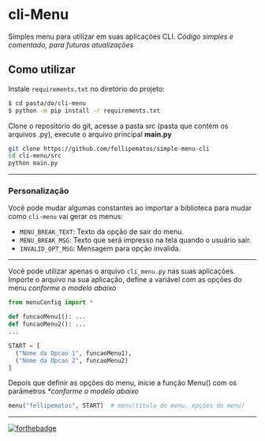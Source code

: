 # cli-Menu
Simples menu para utilizar em suas aplicações CLI.
_Código simples e comentado, para futuras atualizações_

## Como utilizar
Instale `requirements.txt` no diretório do projeto:

```bash
$ cd pasta/do/cli-menu
$ python -m pip install -r requirements.txt
```

Clone o repositório do git, acesse a pasta src (pasta que contém os arquivos .py), execute o arquivo principal **main.py**

```bash
git clone https://github.com/fellipematos/simple-menu-cli
cd cli-menu/src
python main.py
```

---

### Personalização

Você pode mudar algumas constantes ao importar a biblioteca para mudar como `cli-menu` vai gerar os menus:
- `MENU_BREAK_TEXT`: Texto da opção de sair do menu.
- `MENU_BREAK_MSG`: Texto que será impresso na tela quando o usuário sair.
- `INVALID_OPT_MSG`: Mensagem para opção invalida.

---

Você pode utilizar apenas o arquivo `cli_menu.py` nas suas aplicações. Importe o arquivo na sua aplicação, define a variável com as opções do menu _conforme o modelo abaixo_

```python
from menuConfig import *

def funcaoMenu1(): ...
def funcaoMenu2(): ...
...

START = [
  ("Nome da Opcao 1", funcaoMenu1),
  ("Nome da Opcao 2", funcaoMenu2)
]
```

Depois que definir as opções do menu, inicie a função Menu() com os parâmetros _*conforme o modelo abaixo_

```python
menu("fellipematos", START)  # menu(título do menu, opções do menu)
```

---

[![forthebadge](https://forthebadge.com/images/badges/made-with-python.svg)](https://forthebadge.com)
